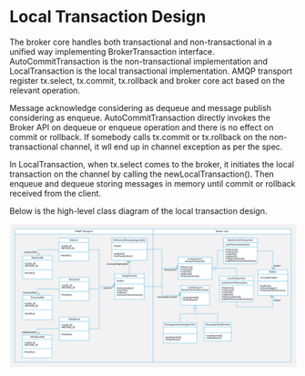 # Local Transaction Design

The broker core handles both transactional and non-transactional in a unified way implementing BrokerTransaction 
interface. AutoCommitTransaction is the non-transactional implementation and LocalTransaction is the local transactional 
implementation. AMQP transport register tx.select, tx.commit, tx.rollback and broker core act based on the relevant 
operation. 

Message acknowledge considering as dequeue and message publish considering as enqueue. AutoCommitTransaction directly 
invokes the Broker API on dequeue or enqueue operation and there is no effect on commit or rollback. If somebody calls 
tx.commit or tx.rollback on the non-transactional channel, it wll end up in channel exception as per the spec.

In LocalTransaction, when tx.select comes to the broker, it initiates the local transaction on the channel by calling 
the newLocalTransaction(). Then enqueue and dequeue storing messages in memory until commit or rollback received from 
the client.

Below is the high-level class diagram of the local transaction design.

![Local Transaction Design](../images/local-transaction-design.png)

